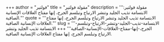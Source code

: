 +++
author = "فولتير"
title = "مقولة فولتير"
description = '''مقولة فولتير: الابتسامة تذيب الجليد وتنشر الارتياح وتبلسم الجرح، إنها مفتاح العلاقات الإنسانية الصافية.'''
quote = '''الابتسامة تذيب الجليد وتنشر الارتياح وتبلسم الجرح، إنها مفتاح العلاقات الإنسانية الصافية.'''
slug = '''الابتسامة-تذيب-الجليد-وتنشر-الارتياح-وتبلسم-الجرح،-إنها-مفتاح-العلاقات-الإنسانية-الصافية'''
+++
الابتسامة تذيب الجليد وتنشر الارتياح وتبلسم الجرح، إنها مفتاح العلاقات الإنسانية الصافية.
